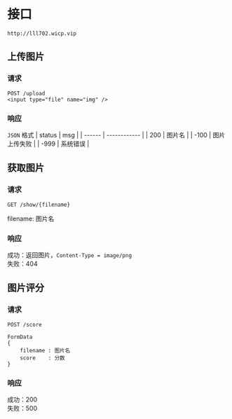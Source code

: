 # 接口
`http://lll702.wicp.vip`


## 上传图片
### 请求
`POST /upload`  
`<input type="file" name="img" />`
### 响应
`JSON` 格式
| status | msg          |
| ------ | ------------ |
| 200    | 图片名       |
| -100   | 图片上传失败 |
| -999   | 系统错误     |

## 获取图片
### 请求
`GET /show/{filename}`  

filename: 图片名

### 响应
成功：返回图片，`Content-Type = image/png`  
失败：404

## 图片评分
### 请求
`POST /score`
```
FormData 
{
    filename : 图片名
    score    : 分数
}
```

### 响应
成功：200  
失败：500 